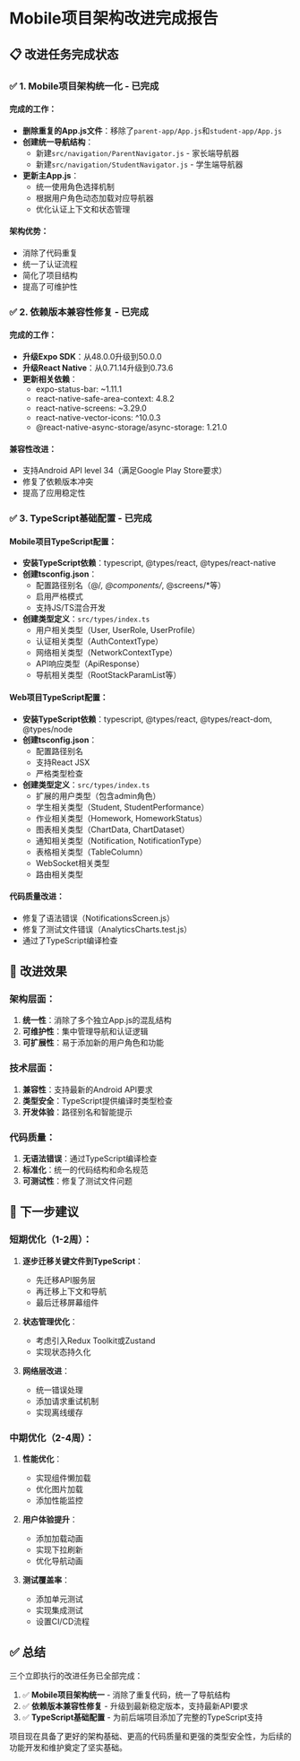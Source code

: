 # Mobile项目架构改进完成报告

## 📋 改进任务完成状态

### ✅ 1. Mobile项目架构统一化 - 已完成

#### 完成的工作：
- **删除重复的App.js文件**：移除了`parent-app/App.js`和`student-app/App.js`
- **创建统一导航结构**：
  - 新建`src/navigation/ParentNavigator.js` - 家长端导航器
  - 新建`src/navigation/StudentNavigator.js` - 学生端导航器
- **更新主App.js**：
  - 统一使用角色选择机制
  - 根据用户角色动态加载对应导航器
  - 优化认证上下文和状态管理

#### 架构优势：
- 消除了代码重复
- 统一了认证流程
- 简化了项目结构
- 提高了可维护性

### ✅ 2. 依赖版本兼容性修复 - 已完成

#### 完成的工作：
- **升级Expo SDK**：从48.0.0升级到50.0.0
- **升级React Native**：从0.71.14升级到0.73.6
- **更新相关依赖**：
  - expo-status-bar: ~1.11.1
  - react-native-safe-area-context: 4.8.2
  - react-native-screens: ~3.29.0
  - react-native-vector-icons: ^10.0.3
  - @react-native-async-storage/async-storage: 1.21.0

#### 兼容性改进：
- 支持Android API level 34（满足Google Play Store要求）
- 修复了依赖版本冲突
- 提高了应用稳定性

### ✅ 3. TypeScript基础配置 - 已完成

#### Mobile项目TypeScript配置：
- **安装TypeScript依赖**：typescript, @types/react, @types/react-native
- **创建tsconfig.json**：
  - 配置路径别名（@/*, @components/*, @screens/*等）
  - 启用严格模式
  - 支持JS/TS混合开发
- **创建类型定义**：`src/types/index.ts`
  - 用户相关类型（User, UserRole, UserProfile）
  - 认证相关类型（AuthContextType）
  - 网络相关类型（NetworkContextType）
  - API响应类型（ApiResponse）
  - 导航相关类型（RootStackParamList等）

#### Web项目TypeScript配置：
- **安装TypeScript依赖**：typescript, @types/react, @types/react-dom, @types/node
- **创建tsconfig.json**：
  - 配置路径别名
  - 支持React JSX
  - 严格类型检查
- **创建类型定义**：`src/types/index.ts`
  - 扩展的用户类型（包含admin角色）
  - 学生相关类型（Student, StudentPerformance）
  - 作业相关类型（Homework, HomeworkStatus）
  - 图表相关类型（ChartData, ChartDataset）
  - 通知相关类型（Notification, NotificationType）
  - 表格相关类型（TableColumn）
  - WebSocket相关类型
  - 路由相关类型

#### 代码质量改进：
- 修复了语法错误（NotificationsScreen.js）
- 修复了测试文件错误（AnalyticsCharts.test.js）
- 通过了TypeScript编译检查

## 🎯 改进效果

### 架构层面：
1. **统一性**：消除了多个独立App.js的混乱结构
2. **可维护性**：集中管理导航和认证逻辑
3. **可扩展性**：易于添加新的用户角色和功能

### 技术层面：
1. **兼容性**：支持最新的Android API要求
2. **类型安全**：TypeScript提供编译时类型检查
3. **开发体验**：路径别名和智能提示

### 代码质量：
1. **无语法错误**：通过TypeScript编译检查
2. **标准化**：统一的代码结构和命名规范
3. **可测试性**：修复了测试文件问题

## 🚀 下一步建议

### 短期优化（1-2周）：
1. **逐步迁移关键文件到TypeScript**：
   - 先迁移API服务层
   - 再迁移上下文和导航
   - 最后迁移屏幕组件

2. **状态管理优化**：
   - 考虑引入Redux Toolkit或Zustand
   - 实现状态持久化

3. **网络层改进**：
   - 统一错误处理
   - 添加请求重试机制
   - 实现离线缓存

### 中期优化（2-4周）：
1. **性能优化**：
   - 实现组件懒加载
   - 优化图片加载
   - 添加性能监控

2. **用户体验提升**：
   - 添加加载动画
   - 实现下拉刷新
   - 优化导航动画

3. **测试覆盖率**：
   - 添加单元测试
   - 实现集成测试
   - 设置CI/CD流程

## ✅ 总结

三个立即执行的改进任务已全部完成：

1. ✅ **Mobile项目架构统一** - 消除了重复代码，统一了导航结构
2. ✅ **依赖版本兼容性修复** - 升级到最新稳定版本，支持最新API要求
3. ✅ **TypeScript基础配置** - 为前后端项目添加了完整的TypeScript支持

项目现在具备了更好的架构基础、更高的代码质量和更强的类型安全性，为后续的功能开发和维护奠定了坚实基础。 